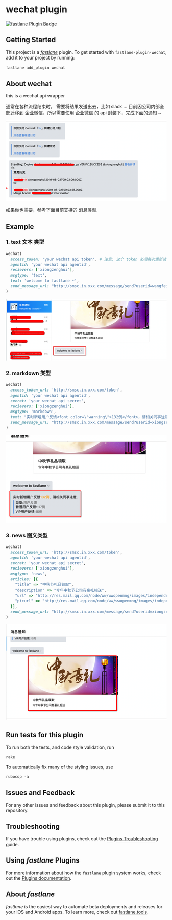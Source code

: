 # wechat plugin

[![fastlane Plugin Badge](https://rawcdn.githack.com/fastlane/fastlane/master/fastlane/assets/plugin-badge.svg)](https://rubygems.org/gems/fastlane-plugin-wechat)

## Getting Started

This project is a [_fastlane_](https://github.com/fastlane/fastlane) plugin. To get started with `fastlane-plugin-wechat`, add it to your project by running:

```bash
fastlane add_plugin wechat
```

## About wechat

this is a wechat api wrapper

通常在各种流程结束时， 需要将结果发送出去，比如 slack … 目前因公司内部全部迁移到 企业微信，所以需要使用 企业微信 的 api 封装下，完成下面的通知 ~

![](images/Snip20190803_31.png)

如果你也需要，参考下面目前支持的 消息类型.

## Example

### 1. text 文本 类型

```ruby
wechat(
  access_token: 'your wechat api token', # 注意: 这个 token 必须每次重新请求获取, 不能长时间使用
  agentid: 'your wechat api agentid',
  recievers: ['xiongzenghui'],
  msgtype: 'text',
  text: 'welcome to fastlane ~',
  send_message_url: "http://smsc.in.xxx.com/message/send?userid=wangfei"
)
```

![](images/Snip20190801_11.png)

### 2. markdown 类型

```ruby
wechat(
  access_token_url: 'http://smsc.in.xxx.com/token',
  agentid: 'your wechat api agentid',
  secret: 'your wechat api secret',
  recievers: ['xiongzenghui'],
  msgtype: 'markdown',
  text: "实时新增用户反馈<font color=\"warning\">132例</font>，请相关同事注意.\n >类型:<font color=\"comment\">用户反馈</font>\n >普通用户反馈:<font color=\"comment\">117例</font>\n >VIP用户反馈:<font color=\"comment\">15例</font>",
  send_message_url: "http://smsc.in.xxx.com/message/send?userid=xiongzenghui"
)
```

![](images/Snip20190801_12.png)

### 3. news 图文类型

```ruby
wechat(
  access_token_url: 'http://smsc.in.xxx.com/token',
  agentid: 'your wechat api agentid',
  secret: 'your wechat api secret',
  recievers: ['xiongzenghui'],
  msgtype: 'news',
  articles: [{
    "title" => "中秋节礼品领取",
    "description" => "今年中秋节公司有豪礼相送",
    "url" => "http://res.mail.qq.com/node/ww/wwopenmng/images/independent/doc/test_pic_msg1.png",
    "picurl" => "http://res.mail.qq.com/node/ww/wwopenmng/images/independent/doc/test_pic_msg1.png"
  }],
  send_message_url: "http://smsc.in.xxx.com/message/send?userid=xiongzenghui"
)
```

![](images/Snip20190801_13.png)



## Run tests for this plugin

To run both the tests, and code style validation, run

```
rake
```

To automatically fix many of the styling issues, use
```
rubocop -a
```

## Issues and Feedback

For any other issues and feedback about this plugin, please submit it to this repository.

## Troubleshooting

If you have trouble using plugins, check out the [Plugins Troubleshooting](https://docs.fastlane.tools/plugins/plugins-troubleshooting/) guide.

## Using _fastlane_ Plugins

For more information about how the `fastlane` plugin system works, check out the [Plugins documentation](https://docs.fastlane.tools/plugins/create-plugin/).

## About _fastlane_

_fastlane_ is the easiest way to automate beta deployments and releases for your iOS and Android apps. To learn more, check out [fastlane.tools](https://fastlane.tools).
